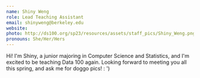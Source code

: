 ```yaml
---
name: Shiny Weng
role: Lead Teaching Assistant
email: shinyweng@berkeley.edu
website: 
photo: http://ds100.org/sp23/resources/assets/staff_pics/Shiny_Weng.png
pronouns: She/Her/Hers
---
```

Hi! I'm Shiny, a junior majoring in Computer Science and Statistics, and I'm excited to be teaching Data 100 again. Looking forward to meeting you all this spring, and ask me for doggo pics! : ')
